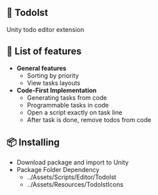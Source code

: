 :rocket: TodoIst
---------
Unity todo editor extension

:pencil: List of features 
---------
* **General features**
  * Sorting by priority
  * View tasks layouts
* **Code-First Implementation**
  * Generating tasks from code
  * Programmable tasks in code
  * Open a script exactly on task line
  * After task is done, remove todos from code
   
:package: Installing
---------
* Download package and import to Unity
* Package Folder Dependency
  * ../Assets/Scripts/Editor/TodoIst
  * ../Assets/Resources/TodoIstIcons
